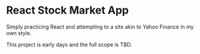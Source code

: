 # React Stock Market App

Simply practicing React and attempting to a site akin to Yahoo Finance in my own style.

This project is early days and the full scope is TBD.

